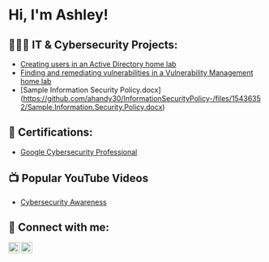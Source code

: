 <h1>Hi, I'm Ashley!</h1>

<h2>👩🏽‍💻 IT & Cybersecurity Projects:</h2>

  - [Creating users in an Active Directory home lab](https://github.com/ahandy30/ActiveDirectoryRepository)
  - [Finding and remediating vulnerabilities in a Vulnerability Management home lab](https://github.com/ahandy30/VulnerabilityManagement)
  - [Sample Information Security Policy.docx] (https://github.com/ahandy30/InformationSecurityPolicy-/files/15436352/Sample.Information.Security.Policy.docx)

<h2>📃 Certifications:</h2>

  - [Google Cybersecurity Professional](https://coursera.org/share/96c7a14529ba747cfd459b9a6b08795e)

<h2>📺 Popular YouTube Videos</h2>

- [Cybersecurity Awareness](https://www.youtube.com/watch?v=ziBPeDfyAHQ)

<h2> 📱 Connect with me:</h2>

[<img align="left" alt="JoshMadakor | YouTube" width="22px" src="https://cdn.jsdelivr.net/npm/simple-icons@v3/icons/youtube.svg" />][youtube]
[<img align="left" alt="JoshMadakor | LinkedIn" width="22px" src="https://cdn.jsdelivr.net/npm/simple-icons@v3/icons/linkedin.svg" />][linkedin]

[youtube]: https://www.youtube.com/c/joshmadakor
[linkedin]: https://linkedin.com/in/joshmadakor

<!---
ahandy30/ahandy30 is a ✨ special ✨ repository because its `README.md` (this file) appears on your GitHub profile.
You can click the Preview link to take a look at your changes.
--->
